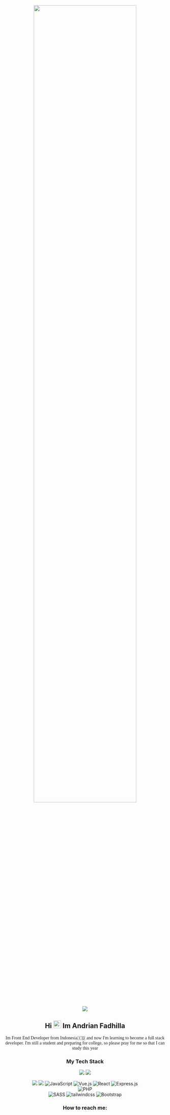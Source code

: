 <div align="center">
<img width="80%" src="https://camo.githubusercontent.com/b40aa6e0a49e00065a11b3773f9f4d7098be2fed4da538a0a32abb74992a7869/68747470733a2f2f726973686176616e616e642e6769746875622e696f2f7374617469632f696d616765732f6772656574696e67732e676966"/>
<br/>

![](https://komarev.com/ghpvc/?username=andrianf&color=brightgreen&label=Visitor&style=flat-square)


</div>

<div align="center">
<h2>Hi <img src="https://raw.githubusercontent.com/TheDudeThatCode/TheDudeThatCode/master/Assets/Hi.gif" width="24px"/> Im Andrian Fadhilla</h2>
<p style="font-family: 'Lucida Console';">Im Front End Developer from Indonesia🇮🇩 and now I'm learning to become a full stack developer. I'm still a student and preparing for college, so please pray for me so that I can study this year</p> 

<h3>My Tech Stack</h3>

![](https://camo.githubusercontent.com/cc96d7d28a6ca21ddbb1f2521d751d375230ed840271e6a4c8694cf87cc60c14/68747470733a2f2f696d672e736869656c64732e696f2f62616467652f6e6f64652e6a732532302d2532333433383533442e7376673f267374796c653d666f722d7468652d6261646765266c6f676f3d6e6f64652e6a73266c6f676f436f6c6f723d7768697465)
![](https://camo.githubusercontent.com/22d1116e541b7b380161ed7c77ceb24e5e88a71acbec6d9dae7a5624b23a46fd/68747470733a2f2f696d672e736869656c64732e696f2f62616467652f6769742532302d2532334630353033332e7376673f267374796c653d666f722d7468652d6261646765266c6f676f3d676974266c6f676f436f6c6f723d7768697465)

![](https://img.shields.io/badge/-HTML5-%23E44D27?style=for-the-badge&logo=html5&logoColor=ffffff)
![](https://img.shields.io/badge/-CSS3-%231572B6?style=for-the-badge&logo=css3)
![JavaScript](https://img.shields.io/badge/-JavaScript-%23F7DF1C?style=for-the-badge&logo=javascript&logoColor=000000&labelColor=%23F7DF1C&color=%23FFCE5A)
![Vue.js](https://img.shields.io/badge/-Vue.js-%232c3e50?style=for-the-badge&logo=Vue.js)
![React](https://img.shields.io/badge/-React-%23282C34?style=for-the-badge&logo=react)
![Express.js](https://img.shields.io/badge/-Express-%23282C34?style=for-the-badge&logo=express)<br/>
![PHP](https://img.shields.io/badge/-php-blueviolet?style=for-the-badge&logo=php&color=8993be&logoColor=232531)<br/>
![SASS](https://img.shields.io/badge/-Sass-%23CC6699?style=for-the-badge&logo=sass&logoColor=ffffff)
![tailwindcss](https://img.shields.io/badge/-TailwindCss-%231a202c?style=for-the-badge&logo=tailwind-css)
![Bootstrap](https://img.shields.io/badge/-bootstrap-blueviolet?style=for-the-badge&logo=bootstrap&color=blueviolet&logoColor=fff)

<h3>How to reach me:</h3>

</div>
